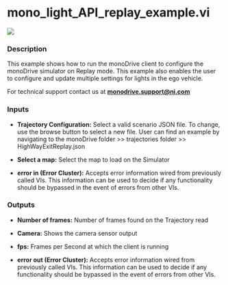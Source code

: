 # mono_light_API_replay_example.vi

<p class="img_container">
<img class="lg_img" src="../mono_light_API_replay_example.png"/>
</p>

### Description

This example shows how to run the monoDrive client to configure the monoDrive simulator on Replay mode. This example also enables the user to configure and update multiple settings for lights in the ego vehicle.


For technical support contact us at <b>monodrive.support@ni.com</b> 

### Inputs

- **Trajectory Configuration:**  Select a valid scenario JSON file. To change, use the browse
button to select a new file. User can find an example by
navigating to the monoDrive folder >> trajectories folder >>
HighWayExitReplay.json
 

- **Select a map:**  Select the map to load on the Simulator
 

- **error in (Error Cluster):** Accepts error information wired from previously called VIs. This information can be used to decide if any functionality should be bypassed in the event of errors from other VIs. 

### Outputs

- **Number of frames:**  Number of frames found on the Trajectory read
 

- **Camera:**  Shows the camera sensor output
 

- **fps:**  Frames per Second at which the client is running 
 

- **error out (Error Cluster):** Accepts error information wired from previously called VIs. This information can be used to decide if any functionality should be bypassed in the event of errors from other VIs. 

<p>&nbsp;</p>
